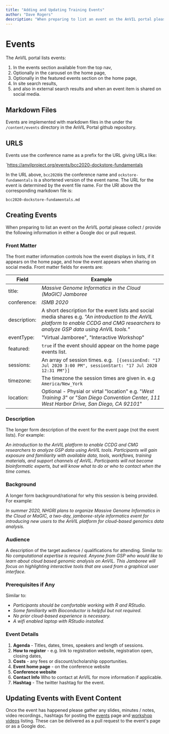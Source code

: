 ```yaml
---
title: "Adding and Updating Training Events"
author: "Dave Rogers"
description: "When preparing to list an event on the AnVIL portal please collect / provide the following  information ... "
---
```


#  Events

The AnVIL portal lists events:

1. In the events section available from the top nav,
1. Optionally in the carousel on the home page,
1. Optionally in the featured events section on the home page,
1. In site search results,
1. and also in external search results and when an event item is shared on social media.

## Markdown Files

Events are implemented with markdown files in the  under the `/content/events` directory in the AnVIL Portal github repository.


## URLS

Events use the conference name as a prefix for the URL giving URLs like:

`https://anvilproject.org/events/bcc2020-dockstore-fundamentals

In the URL above, `bcc2020`is the conference name and `ockstore-fundamentals` is a shortened version of the event name.
The URL for the event is determined by the event file name. For the URl above the corresponding markdown file is:

`bcc2020-dockstore-fundamentals.md`


## Creating Events

When preparing to list an event on the AnVIL portal please collect / provide the following  information in either a Google doc or pull request.


### Front Matter

The front matter information controls how the event displays in lists, if it appears on the home page, and how the event
appears when sharing on social media.  Front matter fields for events are:

| Field          | Example                        |
|----------------|------------------------------------------|
| title:         | _Massive Genome Informatics in the Cloud (MaGIC) Jamboree_ | 
| conference:    |  _ISMB 2020_ |
| description:   | A short description for the event lists and social media shares e.g.  _"An introduction to the AnVIL platform to enable CCDG and CMG researchers to analyze GSP data using AnVIL tools."_ |
| eventType:     | "Virtual Jamboree", "Interactive Workshop" |
| featured:      | `true` if the event should appear on the home page events list. |
| sessions:      | An array of session times. e.g. ` [{sessionEnd: "17 Jul 2020 3:00 PM", sessionStart: "17 Jul 2020 12:31 PM"}]` |
| timezone:      | The timezone the session times are given in. e.g   `America/New_York` |
| location:      | Optional - Physial or virtal "location" e.g. "_West Training 3_" or  "_San Diego Convention Center, 111 West Harbor Drive, San Diego, CA 92101_" |


### Description
The longer form description of the event for the event page (not the event lists). For example:

*An introduction to the AnVIL platform to enable CCDG and CMG researchers
to analyze GSP data using AnVIL tools. Participants will gain exposure and familiarity
with available data, tools, workflows, training materials, and support channels of AnVIL.
Participants will not become bioinformatic experts, but will know what to do
or who to contact when the time comes.*

### Background
A longer form background/rational for why this session is being provided. For example:

*In summer 2020, NHGRI plans to organize Massive Genome Informatics in the
Cloud or MaGIC, a two-day, jamboree-style informatics event for
introducing new users to the
AnVIL platform for cloud-based genomics data analysis.*

### Audience
A description of the target audience / qualifications for attending. Similar to: *No computational expertise is required.
Anyone from GSP who would like to learn about cloud based genomic analysis on AnVIL.
This Jamboree will focus on highlighting interactive tools that are used from a
graphical user interface.*

### Prerequisites if Any
Similar to:

* _Participants should be comfortable working with R and RStudio._
* _Some familiarity with Bioconductor is helpful but not required._
* _No prior cloud-based experience is necessary._
* _A wifi enabled laptop with RStudio installed._



### Event Details

1. **Agenda**   - Titles, dates, times, speakers and length of sessions.
1. **How to register** - e.g. link to registration website, registration open, closing dates,
1. **Costs** - any fees or discount/scholarship opportunities.
1. **Event home page** - on the conference website
1. **Conference website**
1. **Contact Info** Who to contact at AnVIL for more information if applicable.
1. **Hashtag** - The twitter hashtag for the event.


## Updating Events with Event Content

Once the event has happened please gather any slides, minutes / notes, video recordings., hashtags for posting the [events](/events)  page and [workshop videos](/learn/workshop-videos) listing. These can be delivered as a pull request to the event's page or as a Google doc.




